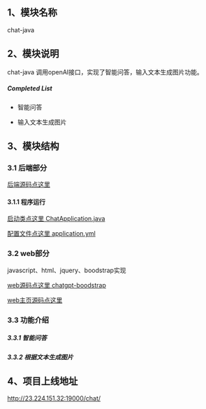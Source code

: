 ## 1、模块名称

chat-java

## 2、模块说明

chat-java 调用openAI接口，实现了智能问答，输入文本生成图片功能。

##### Completed List

- 智能问答

- 输入文本生成图片

## 3、模块结构

### 3.1 后端部分

[后端源码点这里](https://github.com/zcg1011713962/spring-cloud-system/tree/master/chat-java) 

#### 3.1.1 程序运行

[启动类点这里 ChatApplication.java ](https://github.com/zcg1011713962/spring-cloud-system/blob/master/chat-java/chat-runtime/src/main/java/org/cloud/ChatApplication.java)

[配置文件点这里 application.yml](https://github.com/zcg1011713962/spring-cloud-system/blob/master/chat-java/chat-runtime/src/main/resources/application.yml)

### 3.2 web部分 

javascript、html、jquery、boodstrap实现

[web源码点这里 chatgpt-boodstrap]( https://github.com/zcg1011713962/chatgpt-boodstrap)

[web主页源码点这里](https://github.com/zcg1011713962/chatgpt-boodstrap/blob/master/chat.html) 

### 3.3 功能介绍

##### 3.3.1 智能问答



##### 3.3.2 根据文本生成图片



## 4、项目上线地址
http://23.224.151.32:19000/chat/
